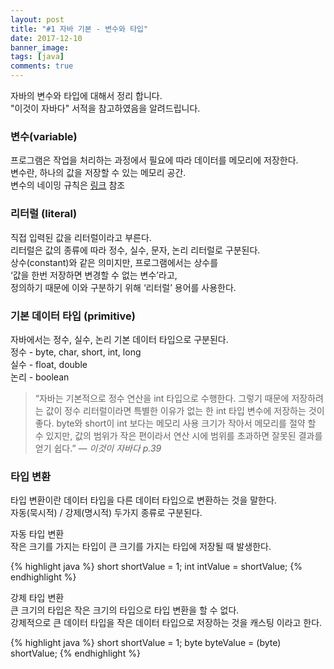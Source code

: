 ```yaml
---
layout: post
title: "#1 자바 기본 - 변수와 타입"
date: 2017-12-10
banner_image: 
tags: [java]
comments: true
---
```

자바의 변수와 타입에 대해서 정리 합니다.<br>
"이것이 자바다" 서적을 참고하였음을 알려드립니다.

<!--more-->
### 변수(variable)
프로그램은 작업을 처리하는 과정에서 필요에 따라 데이터를 메모리에 저장한다.<br>
변수란, 하나의 값을 저장할 수 있는 메모리 공간.<br>
변수의 네이밍 규칙은 [링크](https://opentutorials.org/module/1226/8103) 참조

### 리터럴 (literal)
직접 입력된 값을 리터럴이라고 부른다.<br>
리터럴은 값의 종류에 따라 정수, 실수, 문자, 논리 리터럴로 구분된다.<br>
상수(constant)와 같은 의미지만, 프로그램에서는 상수를<br>
‘값을 한번 저장하면 변경할 수 없는 변수’라고,<br>
정의하기 때문에 이와 구분하기 위해 ‘리터럴’ 용어를 사용한다.<br>

### 기본 데이터 타입 (primitive)
자바에서는 정수, 실수, 논리 기본 데이터 타입으로 구분된다.<br>
정수 - byte, char, short, int, long<br>
실수 - float, double<br>
논리 - boolean<br>

>“자바는 기본적으로 정수 연산을 int 타입으로 수행한다. 그렇기 때문에 저장하려는 값이 정수 리터럴이라면 특별한 이유가 없는 한 int 타입 변수에 저장하는 것이 좋다. byte와 short이 int 보다는 메모리 사용 크기가 작아서 메모리를 절약 할 수 있지만, 값의 범위가 작은 편이라서 연산 시에 범위를 초과하면 잘못된 결과를 얻기 쉽다.” <cite>― 이것이 자바다 p.39</cite>

### 타입 변환
타입 변환이란 데이터 타입을 다른 데이터 타입으로 변환하는 것을 말한다.<br>
자동(묵시적) / 강제(명시적) 두가지 종류로 구분된다.<br>

자동 타입 변환<br>
작은 크기를 가지는 타입이 큰 크기를 가지는 타입에 저장될 때 발생한다.<br>

{% highlight java %}
short shortValue = 1;
int intValue = shortValue;
{% endhighlight %}

강제 타입 변환<br>
큰 크기의 타입은 작은 크기의 타입으로 타입 변환을 할 수 없다.<br>
강제적으로 큰 데이터 타입을 작은 데이터 타입으로 저장하는 것을 캐스팅 이라고 한다.<br>

{% highlight java %}
short shortValue = 1;
byte byteValue = (byte) shortValue;
{% endhighlight %}
